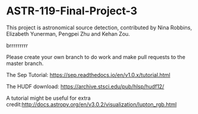 # ASTR-119-Final-Project-3
This project is astronomical source detection, contributed by Nina Robbins, Elizabeth Yunerman, Pengpei Zhu and Kehan Zou.

brrrrrrrrr

Please create your own branch to do work and make pull requests to the master branch.

The Sep Tutorial: https://sep.readthedocs.io/en/v1.0.x/tutorial.html

The HUDF download: https://archive.stsci.edu/pub/hlsp/hudf12/

A tutorial might be useful for extra credit:http://docs.astropy.org/en/v3.0.2/visualization/lupton_rgb.html
